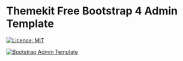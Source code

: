 # Themekit  Free Bootstrap 4 Admin Template

[![License: MIT](https://img.shields.io/badge/License-MIT-yellow.svg)](https://opensource.org/licenses/MIT)

[![Bootstrap Admin Template](http://themekit.lavalite.org/assets/images/banner.png)](http://themekit.lavalite.org/)

